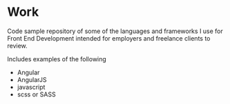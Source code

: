 # Work

Code sample repository of some of the languages and frameworks I use for Front End Development intended for employers and freelance clients to review.

Includes examples of the following
* Angular
* AngularJS
* javascript
* scss or SASS

